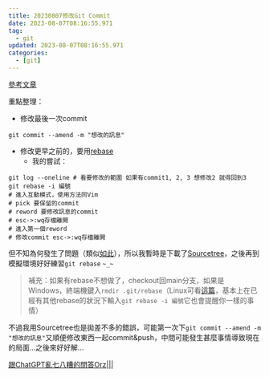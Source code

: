 ```yaml
---
title: 20230807修改Git Commit
date: 2023-08-07T08:16:55.971
tag:
  - git
updated: 2023-08-07T08:16:55.971
categories:
  - [git]
---
```

[參考文章](https://gitbook.tw/chapters/using-git/amend-commit1)

重點整理：
- 修改最後一次commit
```shell
git commit --amend -m "想改的訊息"
```
- 修改更早之前的，要用[rebase](https://gitbook.tw/chapters/rewrite-history/change-commit-message)
  - 我的嘗試：
```shell
git log --oneline # 看要修改的範圍 如果有commit1, 2, 3 想修改2 就得回到3
git rebase -i 編號
# 進入互動模式，使用方法同Vim
# pick 要保留的commit
# reword 要修改訊息的commit
# esc->:wq存檔離開
# 進入第一個reword
# 修改commit esc->:wq存檔離開
```
但不知為何發生了問題（類似[如此](https://stackoverflow.com/questions/31069316/error-with-git-rebase-could-not-apply)），所以我暫時是下載了[Sourcetree](https://www.sourcetreeapp.com/)，之後再到模擬環境好好練習`git rebase` `~_~`

>補充：如果有rebase不想做了，checkout回main分支，如果是Windows，終端機鍵入`rmdir .git/rebase`（Linux可看[這篇](https://stackoverflow.com/questions/34496834/how-do-i-remove-an-old-rebase)，基本上在已經有其他rebase的狀況下輸入`git rebase -i 編號`它也會提醒你一樣的事情）

不過我用Sourcetree也是拋差不多的錯誤，可能第一次下`git commit --amend -m "想改的訊息"`又順便修改東西一起commit&push，中間可能發生甚麼事情導致現在的局面...之後來好好解...

[跟ChatGPT亂七八糟的問答Orz|||](https://chat.openai.com/share/902a7302-bd2e-43ff-bc21-b9284b1c6fb0)